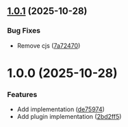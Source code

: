 ## [1.0.1](https://github.com/harryplusplus/prettier-plugin-sql-exec/compare/v1.0.0...v1.0.1) (2025-10-28)


### Bug Fixes

* Remove cjs ([7a72470](https://github.com/harryplusplus/prettier-plugin-sql-exec/commit/7a72470bfba4f1fab8e8afedaf59bf48a794087a))

# 1.0.0 (2025-10-28)


### Features

* Add implementation ([de75974](https://github.com/harryplusplus/prettier-plugin-sql-exec/commit/de7597486fc9988e32187dea7b39ef2f12258d3e))
* Add plugin implementation ([2bd2ff5](https://github.com/harryplusplus/prettier-plugin-sql-exec/commit/2bd2ff50cf9d46edbc9a0dac0a06ae18a5a561c0))
